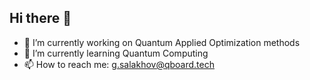 ## Hi there 👋

- 🔭 I’m currently working on Quantum Applied Optimization methods
- 🌱 I’m currently learning Quantum Computing
- 📫 How to reach me: g.salakhov@qboard.tech

